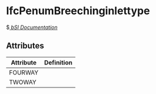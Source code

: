 IfcPenumBreechinginlettype
==========================
$[ _bSI
Documentation_](https://standards.buildingsmart.org/IFC/DEV/IFC4_2/FINAL/HTML/schema//pset/penum_breechinginlettype.htm)


Attributes
----------
| Attribute   | Definition   |
|-------------|--------------|
| FOURWAY     |              |
| TWOWAY      |              |
